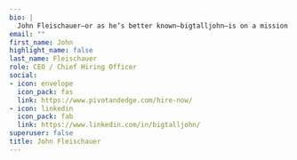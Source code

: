 ```yaml
---
bio: |
  John Fleischauer–or as he’s better known–bigtalljohn–is on a mission to help small businesses out-compete big corporate conglomerates in the war for talent. You can find him adding to the conversation on [LinkedIn @bigtalljohn](https://www.linkedin.com/in/bigtalljohn/).
email: ""
first_name: John
highlight_name: false
last_name: Fleischauer
role: CEO / Chief Hiring Officer
social:
- icon: envelope
  icon_pack: fas
  link: https://www.pivotandedge.com/hire-now/
- icon: linkedin
  icon_pack: fab
  link: https://www.linkedin.com/in/bigtalljohn/
superuser: false
title: John Fleischauer
---
```

